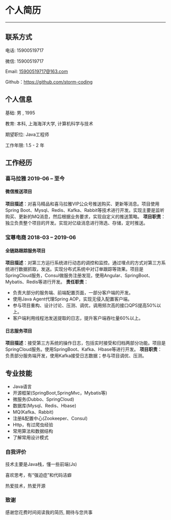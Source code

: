 # 个人简历
----
## 联系方式
电话: 15900519717

微信: 15900519717

Email: 15900519717@163.com

Github：https://github.com/storm-coding

## 个人信息
基础: 男 , 1995

教育: 本科, 上海海洋大学, 计算机科学与技术

期望职位: Java工程师

工作年限: 1.5 - 2 年

## 工作经历
### 喜马拉雅 2019-06 – 至今

#### 微信推送项目
**项目描述**：对喜马精品和喜马拉雅VIP公众号推送购买、更新等消息。项目使用Spring Boot、Mysql、Redis、Kafka、Rabbit等技术进行开发。实现主要是监听购买、更新的MQ消息，然后根据业务要求，实现自定义的推送策略。
**项目职责**：独立负责整个项目的开发。实现对亿级消息进行筛选、存储，定时推送。

### 宝尊电商 2018-03 – 2019-06

#### 全链路跟踪服务项目
**项目描述**：对第三方运行系统进行动态的调控和监控。通过埋点的方式对第三方系统进行数据抓取，发送。实现分布式系统中对订单跟踪等效果。项目是SpringCloud服务，Consul做服务注册发现，使用Angular、SpringBoot、Mybatis、Redis等进行开发。
**责任职责**：
- 负责大部分的服务端、前端配置页面，一部分客户端的开发。
- 使用Java Agent代理Spring AOP，实现无侵入配置客户端。
- 参与项目重构、设计讨论、压测、调优，调用频次高的接口QPS提高50%以上。
- 客户端利用线程池发送提取的日志，提升客户端吞吐量60%以上。

#### 日志服务项目
**项目描述**：接受第三方系统的操作日志，包括实时接受和归档两部分功能。项目是SpringCloud服务。使用SpringBoot、Kafka、Hbase等进行开发。
**项目职责**：负责部分服务端开发，使用Kafka接受日志数据；参与项目调优、压测。

## 专业技能
- Java语言
- 开源框架(SpringBoot,SpringMvc，Mybatis等)
- 微服务(Dubbo、SpringCloud)
- 数据库(Mysql、Redis、Hbase)
- MQ(Kafka、Rabbit)
- 注册&配置中心(Zookeeper、Consul)
- Http，有过爬虫经验
- 常用算法和数据结构
- 了解常用设计模式

### 自我评价

技术主要是Java栈，懂一些前端(Js)

喜欢思考，有“强迫症”和代码洁癖

热爱技术，热爱开源

### 致谢
感谢您花费时间阅读我的简历, 期待与您共事
